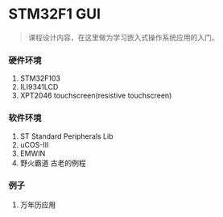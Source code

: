 # STM32F1 GUI

> 课程设计内容，在这里做为学习嵌入式操作系统应用的入门。  

### 硬件环境
1. STM32F103
2. ILI9341LCD
3. XPT2046 touchscreen(resistive touchscreen)

### 软件环境
1. ST Standard Peripherals Lib
2. uCOS-III
3. EMWIN
4. 野火霸道 古老的例程

### 例子
1. 万年历应用